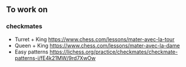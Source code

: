 ## To work on
### checkmates
- Turret + King  https://www.chess.com/lessons/mater-avec-la-tour
- Queen + King https://www.chess.com/lessons/mater-avec-la-dame
- Easy patterns https://lichess.org/practice/checkmates/checkmate-patterns-i/fE4k21MW/9rd7XwOw
